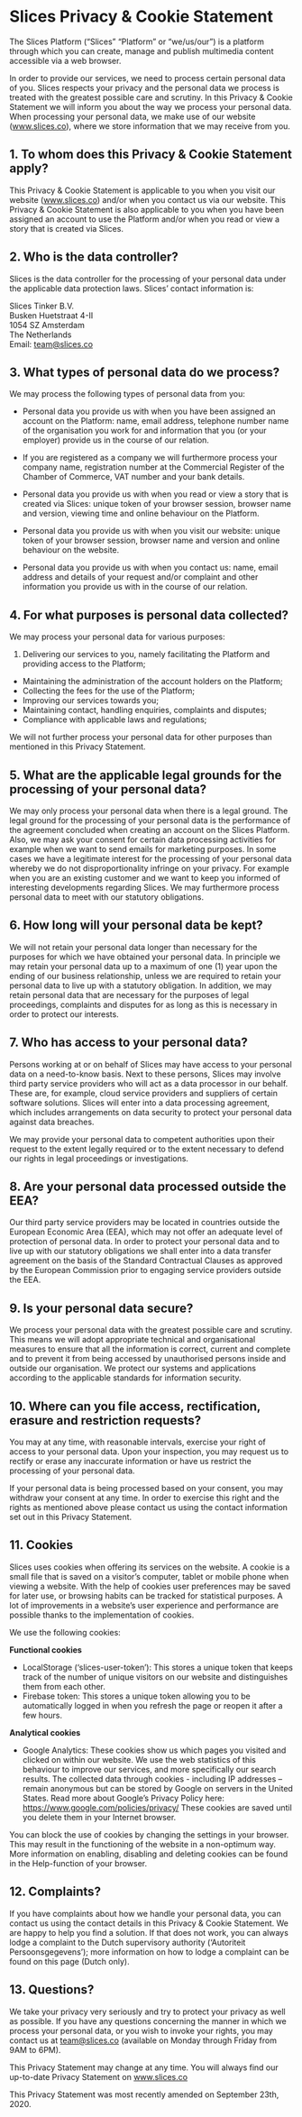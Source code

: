 # Slices Privacy & Cookie Statement

The Slices Platform (“Slices” “Platform” or “we/us/our”) is a platform through which you can create, manage and publish multimedia content accessible via a web browser. 

In order to provide our services, we need to process certain personal data of you. Slices respects your privacy and the personal data we process is treated with the greatest possible care and scrutiny. In this Privacy & Cookie Statement we will inform you about the way we process your personal data. When processing your personal data, we make use of our website (www.slices.co), where we store information that we may receive from you.

## 1. To whom does this Privacy & Cookie Statement apply?
This Privacy & Cookie Statement is applicable to you when you visit our website (www.slices.co) and/or when you contact us via our website. This Privacy & Cookie Statement is also applicable to you when you have been assigned an account to use the Platform and/or when you read or view a story that is created via Slices. 

## 2. Who is the data controller? 
Slices is the data controller for the processing of your personal data under the applicable data protection laws. Slices’ contact information is:

Slices Tinker B.V.  
Busken Huetstraat 4-II  
1054 SZ Amsterdam  
The Netherlands  
Email: team@slices.co

## 3. What types of personal data do we process?
We may process the following types of personal data from you:

- Personal data you provide us with when you have been assigned an account on the Platform: name, email address, telephone number name of the organisation you work for and information that you (or your employer) provide us in the course of our relation.

- If you are registered as a company we will furthermore process your company name, registration number at the Commercial Register of the Chamber of Commerce, VAT number and your bank details.

- Personal data you provide us with when you read or view a story that is created via Slices: unique token of your browser session, browser name and version, viewing time and online behaviour on the Platform.

- Personal data you provide us with when you visit our website: unique token of your browser session, browser name and version and online behaviour on the website. 

- Personal data you provide us with when you contact us: name, email address and details of your request and/or complaint and other information you provide us with in the course of our relation.

## 4. For what purposes is personal data collected?
We may process your personal data for various purposes:

1. Delivering our services to you, namely facilitating the Platform and providing access to the Platform;
- Maintaining the administration of the account holders on the Platform;
- Collecting the fees for the use of the Platform;
- Improving our services towards you;
- Maintaining contact, handling enquiries, complaints and disputes;
- Compliance with applicable laws and regulations;

We will not further process your personal data for other purposes than mentioned in this Privacy Statement.

## 5. What are the applicable legal grounds for the processing of your personal data?
We may only process your personal data when there is a legal ground. The legal ground for the processing of your personal data is the performance of the agreement concluded when creating an account on the Slices Platform. Also, we may ask your consent for certain data processing activities for example when we want to send emails for marketing purposes. In some cases we have a legitimate interest for the processing of your personal data whereby we do not disproportionality infringe on your privacy. For example when you are an existing customer and we want to keep you informed of interesting developments regarding Slices. We may furthermore process personal data to meet with our statutory obligations.

## 6. How long will your personal data be kept?
We will not retain your personal data longer than necessary for the purposes for which we have obtained your personal data. In principle we may retain your personal data up to a maximum of one (1) year upon the ending of our business relationship, unless we are required to retain your personal data to live up with a statutory obligation. In addition, we may retain personal data that are necessary for the purposes of legal proceedings, complaints and disputes for as long as this is necessary in order to protect our interests.

## 7. Who has access to your personal data?
Persons working at or on behalf of Slices may have access to your personal data on a need-to-know basis. Next to these persons, Slices may involve third party service providers who will act as a data processor in our behalf. These are, for example, cloud service providers and suppliers of certain software solutions. Slices will enter into a data processing agreement, which includes arrangements on data security to protect your personal data against data breaches. 

We may provide your personal data to competent authorities upon their request to the extent legally required or to the extent necessary to defend our rights in legal proceedings or investigations. 

## 8. Are your personal data processed outside the EEA?
Our third party service providers may be located in countries outside the European Economic Area (EEA), which may not offer an adequate level of protection of personal data. In order to protect your personal data and to live up with our statutory obligations we shall enter into a data transfer agreement on the basis of the Standard Contractual Clauses as approved by the European Commission prior to engaging service providers outside the EEA. 

## 9. Is your personal data secure?
We process your personal data with the greatest possible care and scrutiny. This means we will adopt appropriate technical and organisational measures to ensure that all the information is correct, current and complete and to prevent it from being accessed by unauthorised persons inside and outside our organisation. We protect our systems and applications according to the applicable standards for information security.

## 10. Where can you file access, rectification, erasure and restriction requests?
You may at any time, with reasonable intervals, exercise your right of access to your personal data. Upon your inspection, you may request us to rectify or erase any inaccurate information or have us restrict the processing of your personal data. 

If your personal data is being processed based on your consent, you may withdraw your consent at any time. In order to exercise this right and the rights as mentioned above please contact us using the contact information set out in this Privacy Statement.

## 11. Cookies
Slices uses cookies when offering its services on the website. A cookie is a small file that is saved on a visitor’s computer, tablet or mobile phone when viewing a website. With the help of cookies user preferences may be saved for later use, or browsing habits can be tracked for statistical purposes. A lot of improvements in a website’s user experience and performance are possible thanks to the implementation of cookies. 

We use the following cookies:

**Functional cookies**
- LocalStorage (‘slices-user-token’): This stores a unique token that keeps track of the number of unique visitors on our website and distinguishes them from each other.
- Firebase token: This stores a unique token allowing you to be automatically logged in when you refresh the page or reopen it after a few hours.

**Analytical cookies**
- Google Analytics: These cookies show us which pages you visited and clicked on within our website. We use the web statistics of this behaviour to improve our services, and more specifically our search results. The collected data through cookies - including IP addresses – remain anonymous but can be stored by Google on servers in the United States. Read more about Google’s Privacy Policy here: https://www.google.com/policies/privacy/ 
These cookies are saved until you delete them in your Internet browser.

You can block the use of cookies by changing the settings in your browser. This may result in the functioning of the website in a non-optimum way. More information on enabling, disabling and deleting cookies can be found in the Help-function of your browser.

## 12. Complaints?
If you have complaints about how we handle your personal data, you can contact us using the contact details in this Privacy & Cookie Statement. We are happy to help you find a solution. If that does not work, you can always lodge a complaint to the Dutch supervisory authority (‘Autoriteit Persoonsgegevens’); more information on how to lodge a complaint can be found on this page (Dutch only). 

## 13. Questions?
We take your privacy very seriously and try to protect your privacy as well as possible. If you have any questions concerning the manner in which we process your personal data, or you wish to invoke your rights, you may contact us at team@slices.co (available on Monday through Friday from 9AM to 6PM).

This Privacy Statement may change at any time. You will always find our up-to-date Privacy Statement on www.slices.co  

This Privacy Statement was most recently amended on September 23th, 2020.
